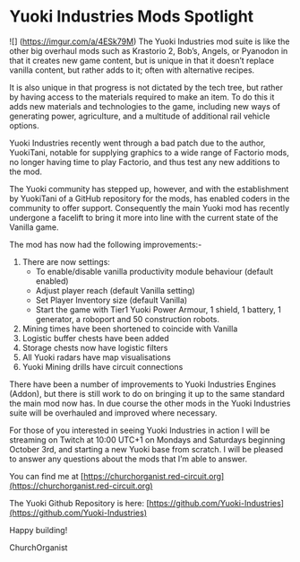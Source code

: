 <!-- Output copied to clipboard! -->
# Yuoki Industries Mods Spotlight
![] (https://imgur.com/a/4ESk79M)
The Yuoki Industries mod suite is like the other big overhaul mods such as Krastorio 2, Bob’s, Angels, or Pyanodon in that it creates new game content, but is unique in that it doesn’t replace vanilla content, but rather adds to it; often with alternative recipes.

It is also unique in that progress is not dictated by the tech tree, but rather by having access to the materials required to make an item. To do this it adds new materials and technologies to the game, including new ways of generating power, agriculture, and a multitude of additional rail vehicle options.

Yuoki Industries recently went through a bad patch due to the author, YuokiTani, notable for supplying graphics to a wide range of Factorio mods, no longer having time to play Factorio, and thus test any new additions to the mod.

The Yuoki community has stepped up, however, and with the establishment by YuokiTani of a GitHub repository for the mods, has enabled coders in the community to offer support. Consequently the main Yuoki mod has recently undergone a facelift to bring it more into line with the current state of the Vanilla game.

The mod has now had the following improvements:-



1. There are now settings:
    *   To enable/disable vanilla productivity module behaviour (default enabled)
    *   Adjust player reach (default Vanilla setting)
    *   Set Player Inventory size (default Vanilla)
    *   Start the game with Tier1 Yuoki Power Armour, 1 shield, 1 battery, 1 generator, a roboport and 50 construction robots.
2. Mining times have been shortened to coincide with Vanilla
3. Logistic buffer chests have been added
4. Storage chests now have logistic filters
5. All Yuoki radars have map visualisations
6. Yuoki Mining drills have circuit connections

There have been a number of improvements to Yuoki Industries Engines (Addon), but there is still work to do on bringing it up to the same standard the main mod now has. In due course the other mods in the Yuoki Industries suite will be overhauled and improved where necessary.

For those of you interested in seeing Yuoki Industries in action I will be streaming on Twitch at 10:00 UTC+1 on Mondays and Saturdays beginning October 3rd, and starting a new Yuoki base from scratch. I will be pleased to answer any questions about the mods that I’m able to answer.

You can find me at [https://churchorganist.red-circuit.org](https://churchorganist.red-circuit.org)

The Yuoki Github Repository is here: [https://github.com/Yuoki-Industries](https://github.com/Yuoki-Industries) 

Happy building!

ChurchOrganist
